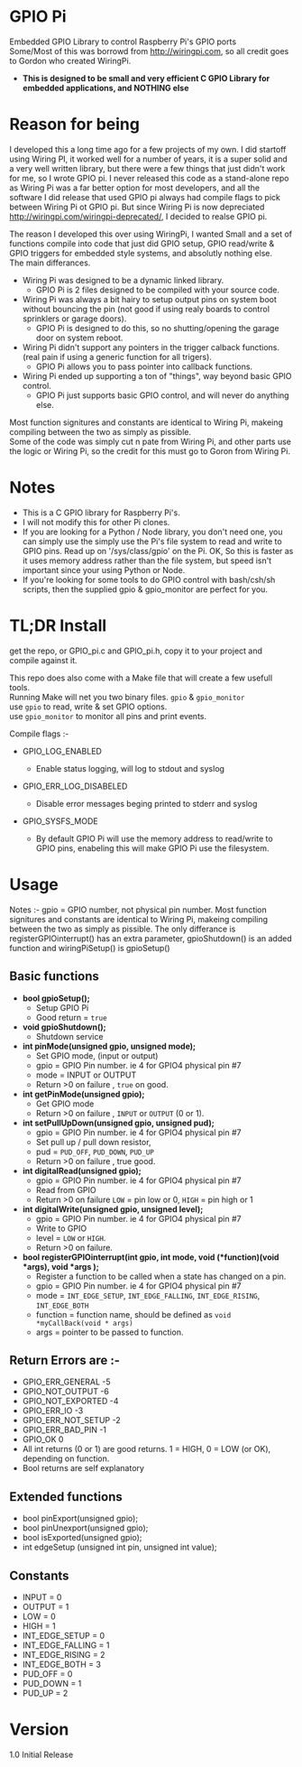 
# GPIO Pi
Embedded GPIO Library to control Raspberry Pi's GPIO ports<br>
Some/Most of this was borrowd from http://wiringpi.com, so all credit goes to Gordon who created WiringPi.

* <b>This is designed to be small and very efficient C GPIO Library for embedded applications, and NOTHING else</b>
# Reason for being

I developed this a long time ago for a few projects of my own. I did startoff using Wiring PI, it worked well for a number of years, it is a super solid and a very well written library, but there were a few things that just didn't work for me, so I wrote GPIO pi. I never released this code as a stand-alone repo as Wiring Pi was a far better option for most developers, and all the software I did release that used GPIO pi always had compile flags to pick between Wiring Pi ot GPIO pi. But since Wiring Pi is now depreciated http://wiringpi.com/wiringpi-deprecated/, I decided to realse GPIO pi.

The reason I developed this over using WiringPi, I wanted Small and a set of functions compile into code that just did GPIO setup, GPIO read/write & GPIO triggers for embedded style systems, and absolutly nothing else.<br>
The main differances.<br>
- Wiring Pi was designed to be a dynamic linked library.
  - GPIO Pi is 2 files designed to be compiled with your source code.
- Wiring Pi was always a bit hairy to setup output pins on system boot without bouncing the pin (not good if using realy boards to control sprinklers or garage doors).
  - GPIO Pi is designed to do this, so no shutting/opening the garage door on system reboot.
- Wiring Pi didn't support any pointers in the trigger calback functions. (real pain if using a generic function for all trigers).
  - GPIO Pi allows you to pass pointer into callback functions.
- Wiring Pi ended up supporting a ton of "things", way beyond basic GPIO control.
  - GPIO Pi just supports basic GPIO control, and will never do anything else.

Most function signitures and constants are identical to Wiring Pi, makeing compiling between the two as simply as pissible.<br>
Some of the code was simply cut n pate from Wiring Pi, and other parts use the logic or Wiring Pi, so the credit for this must go to Goron from Wiring Pi. 

# Notes

- This is a C GPIO library for Raspberry Pi's.<br>
- I will not modify this for other Pi clones.<br>
- If you are looking for a Python / Node library, you don't need one, you can simply use the simply use the Pi's file system to read and write to GPIO pins. Read up on '/sys/class/gpio' on the Pi. OK, So this is faster as it uses memory address rather than the file system, but speed isn't important since your using Python or Node.
- If you're looking for some tools to do GPIO control with bash/csh/sh scripts, then the supplied gpio & gpio_monitor are perfect for you.

# TL;DR Install
get the repo, or GPIO_pi.c and GPIO_pi.h, copy it to your project and compile against it.

This repo does also come with a Make file that will create a few usefull tools.<br>
Running Make will net you two binary files. `gpio` & `gpio_monitor`<br>
use `gpio` to read, write & set GPIO options.<br>
use `gpio_monitor` to monitor all pins and print events.

Compile flags :-

- GPIO_LOG_ENABLED
  - Enable status logging, will log to stdout and syslog

- GPIO_ERR_LOG_DISABELED
  - Disable error messages beging printed to stderr and syslog

- GPIO_SYSFS_MODE
  - By default GPIO Pi will use the memory address to read/write to GPIO pins, enabeling this will make GPIO Pi use the filesystem.

# Usage

Notes :-
gpio = GPIO number, not physical pin number.
Most function signitures and constants are identical to Wiring Pi, makeing compiling between the two as simply as pissible. The only differance is registerGPIOinterrupt() has an extra parameter, gpioShutdown() is an added function and wiringPiSetup() is gpioSetup() 

## Basic functions

- <b>bool gpioSetup();</b>
  - Setup GPIO Pi
  - Good return = `true`
- <b>void gpioShutdown();</b>
  - Shutdown service
- <b>int pinMode(unsigned gpio, unsigned mode);</b>
  - Set GPIO mode, (input or output)
  - gpio = GPIO Pin number.  ie 4 for GPIO4 physical pin #7
  - mode = INPUT or OUTPUT
  - Return >0 on failure , `true` on good.
- <b>int getPinMode(unsigned gpio);</b>
  - Get GPIO mode
  - Return >0 on failure , `INPUT` or `OUTPUT` (0 or 1).
- <b>int setPullUpDown(unsigned gpio, unsigned pud);</b>
  - gpio = GPIO Pin number.  ie 4 for GPIO4 physical pin #7
  - Set pull up / pull down resistor,
  - pud = `PUD_OFF`, `PUD_DOWN`, `PUD_UP`
  - Return >0 on failure , true good.
- <b>int digitalRead(unsigned gpio);</b>
  - gpio = GPIO Pin number.  ie 4 for GPIO4 physical pin #7                  
  - Read from GPIO
  - Return >0 on failure `LOW` = pin low or 0, `HIGH` = pin high or 1
- <b>int digitalWrite(unsigned gpio, unsigned level);</b>
  - gpio = GPIO Pin number.  ie 4 for GPIO4 physical pin #7 
  - Write to GPIO  
  - level = `LOW` or `HIGH`.
  - Return >0 on failure.
- <b>bool registerGPIOinterrupt(int gpio, int mode, void (*function)(void *args), void *args );</b>
  - Register a function to be called when a state has changed on a pin.
  - gpio = GPIO Pin number.  ie 4 for GPIO4 physical pin #7
  - mode = `INT_EDGE_SETUP`, `INT_EDGE_FALLING`, `INT_EDGE_RISING`, `INT_EDGE_BOTH`
  - function = function name, should be defined as `void *myCallBack(void * args)`
  - args = pointer to be passed to function.

## Return Errors are :-
- GPIO_ERR_GENERAL    -5
- GPIO_NOT_OUTPUT     -6
- GPIO_NOT_EXPORTED   -4
- GPIO_ERR_IO         -3
- GPIO_ERR_NOT_SETUP  -2
- GPIO_ERR_BAD_PIN    -1
- GPIO_OK              0
- All int returns (0 or 1) are good returns.  1 = HIGH, 0 = LOW (or OK), depending on function.
- Bool returns are self explanatory

## Extended functions

- bool pinExport(unsigned gpio);
- bool pinUnexport(unsigned gpio);
- bool isExported(unsigned gpio);
- int edgeSetup (unsigned int pin, unsigned int value);

## Constants

- INPUT             = 0
- OUTPUT            = 1
- LOW               = 0
- HIGH              = 1
- INT_EDGE_SETUP	= 0
- INT_EDGE_FALLING	= 1
- INT_EDGE_RISING	= 2
- INT_EDGE_BOTH		= 3
- PUD_OFF			= 0
- PUD_DOWN		    = 1
- PUD_UP			= 2

# Version

1.0 Initial Release
